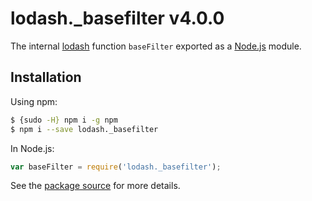 # lodash._basefilter v4.0.0

The internal [lodash](https://lodash.com/) function `baseFilter` exported as a [Node.js](https://nodejs.org/) module.

## Installation

Using npm:
```bash
$ {sudo -H} npm i -g npm
$ npm i --save lodash._basefilter
```

In Node.js:
```js
var baseFilter = require('lodash._basefilter');
```

See the [package source](https://github.com/lodash/lodash/blob/4.0.0-npm-packages/lodash._basefilter) for more details.
